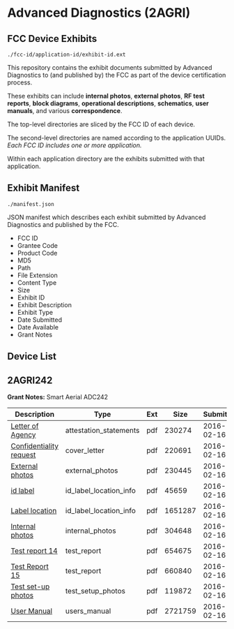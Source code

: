 # Advanced Diagnostics (2AGRI)
## FCC Device Exhibits

```
./fcc-id/application-id/exhibit-id.ext
```

This repository contains the exhibit documents submitted by Advanced Diagnostics to (and published by) the FCC as part of the device certification process.

These exhibits can include **internal photos**, **external photos**, **RF test reports**, **block diagrams**, **operational descriptions**, **schematics**, **user manuals**, and various **correspondence**.

The top-level directories are sliced by the FCC ID of each device.

The second-level directories are named according to the application UUIDs. *Each FCC ID includes one or more application.*

Within each application directory are the exhibits submitted with that application. 

## Exhibit Manifest

```
./manifest.json
```

JSON manifest which describes each exhibit submitted by Advanced Diagnostics and published by the FCC.

- FCC ID
- Grantee Code
- Product Code
- MD5
- Path
- File Extension
- Content Type
- Size
- Exhibit ID
- Exhibit Description
- Exhibit Type
- Date Submitted
- Date Available
- Grant Notes

## Device List
## 2AGRI242
**Grant Notes:** Smart Aerial ADC242

| Description | Type | Ext | Size | Submitted | Available |
| ----------- | ---- | --- | ---- | --------- | --------- |
| [Letter of Agency](2AGRI242/22d21c2ecd734aca696b5ec185b4ae33/2903568.pdf) | attestation_statements | pdf | 230274 | 2016-02-16 | 2016-02-16 |
| [Confidentiality request](2AGRI242/22d21c2ecd734aca696b5ec185b4ae33/2903570.pdf) | cover_letter | pdf | 220691 | 2016-02-16 | 2016-02-16 |
| [External photos](2AGRI242/22d21c2ecd734aca696b5ec185b4ae33/2903571.pdf) | external_photos | pdf | 230445 | 2016-02-16 | 2016-02-16 |
| [id label](2AGRI242/22d21c2ecd734aca696b5ec185b4ae33/2903572.pdf) | id_label_location_info | pdf | 45659 | 2016-02-16 | 2016-02-16 |
| [Label location](2AGRI242/22d21c2ecd734aca696b5ec185b4ae33/2903573.pdf) | id_label_location_info | pdf | 1651287 | 2016-02-16 | 2016-02-16 |
| [Internal photos](2AGRI242/22d21c2ecd734aca696b5ec185b4ae33/2903574.pdf) | internal_photos | pdf | 304648 | 2016-02-16 | 2016-02-16 |
| [Test report 14](2AGRI242/22d21c2ecd734aca696b5ec185b4ae33/2903593.pdf) | test_report | pdf | 654675 | 2016-02-16 | 2016-02-16 |
| [Test Report 15](2AGRI242/22d21c2ecd734aca696b5ec185b4ae33/2903594.pdf) | test_report | pdf | 660840 | 2016-02-16 | 2016-02-16 |
| [Test set-up photos](2AGRI242/22d21c2ecd734aca696b5ec185b4ae33/2903595.pdf) | test_setup_photos | pdf | 119872 | 2016-02-16 | 2016-02-16 |
| [User Manual](2AGRI242/22d21c2ecd734aca696b5ec185b4ae33/2903596.pdf) | users_manual | pdf | 2721759 | 2016-02-16 | 2016-02-16 |
